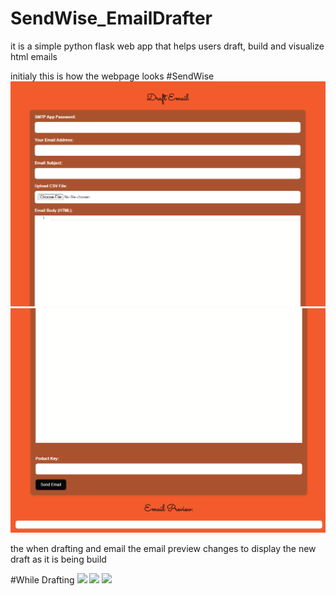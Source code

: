 # SendWise_EmailDrafter
it is a simple python flask web app that helps users draft, build and visualize html emails 

initialy this is how the webpage looks
#SendWise
<img src = "screenshots/img1.png">
<img src = "screenshots/img2.png">


the when drafting and email the email preview changes to display the new draft as it is being build

#While Drafting
<img src = "srceenshots/img3.png">
<img src = "srceenshots/img4.png">
<img src = "srceenshots/img5.png">
